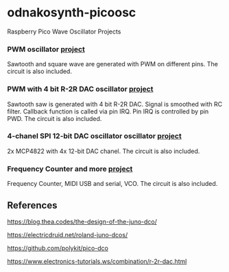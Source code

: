 # odnakosynth-picoosc
Raspberry Pico Wave Oscillator Projects

### PWM oscillator [project](https://github.com/devklee/odnakosynth-picoosc/tree/main/pwmosc)

Sawtooth and square wave are generated with PWM on different pins. The circuit is also included.

### PWM with 4 bit R-2R DAC oscillator [project](https://github.com/devklee/odnakosynth-picoosc/tree/main/pwmr2rosc)

Sawtooth saw is generated with 4 bit R-2R DAC. Signal is smoothed with RC filter. Callback function is called via pin IRQ. Pin IRQ is controlled by pin PWD. The circuit is also included.


### 4-chanel SPI 12-bit DAC oscillator oscillator [project](https://github.com/devklee/odnakosynth-picoosc/tree/main/spiosc)

2x MCP4822 with 4x 12-bit DAC chanel. The circuit is also included.

### Frequency Counter and more [project](https://github.com/devklee/odnakosynth-picoosc/tree/main/freq-counter)

Frequency Counter, MIDI USB and serial, VCO. The circuit is also included.

## References

https://blog.thea.codes/the-design-of-the-juno-dco/

https://electricdruid.net/roland-juno-dcos/

https://github.com/polykit/pico-dco

https://www.electronics-tutorials.ws/combination/r-2r-dac.html
